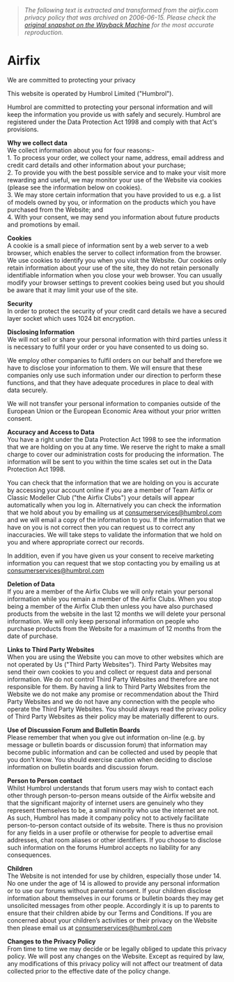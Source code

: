 > *The following text is extracted and transformed from the airfix.com privacy policy that was archived on 2006-06-15. Please check the [original snapshot on the Wayback Machine](https://web.archive.org/web/20060615212032id_/http%3A//airfix.com/cs/privacy.aspx) for the most accurate reproduction.*

# Airfix

We are committed to protecting your privacy

This website is operated by Humbrol Limited ("Humbrol").

Humbrol are committed to protecting your personal information and will keep the information you provide us with safely and securely. Humbrol are registered under the Data Protection Act 1998 and comply with that Act's provisions.

**Why we collect data**  
We collect information about you for four reasons:-  
1\. To process your order, we collect your name, address, email address and credit card details and other information about your purchase;   
2\. To provide you with the best possible service and to make your visit more rewarding and useful, we may monitor your use of the Website via cookies (please see the information below on cookies).   
3\. We may store certain information that you have provided to us e.g. a list of models owned by you, or information on the products which you have purchased from the Website; and   
4\. With your consent, we may send you information about future products and promotions by email. 

**Cookies**  
A cookie is a small piece of information sent by a web server to a web browser, which enables the server to collect information from the browser. We use cookies to identify you when you visit the Website. Our cookies only retain information about your use of the site, they do not retain personally identifiable information when you close your web browser. You can usually modify your browser settings to prevent cookies being used but you should be aware that it may limit your use of the site.

**Security**  
In order to protect the security of your credit card details we have a secured layer socket which uses 1024 bit encryption.

**Disclosing Information**  
We will not sell or share your personal information with third parties unless it is necessary to fulfil your order or you have consented to us doing so.

We employ other companies to fulfil orders on our behalf and therefore we have to disclose your information to them. We will ensure that these companies only use such information under our direction to perform these functions, and that they have adequate procedures in place to deal with data securely.

We will not transfer your personal information to companies outside of the European Union or the European Economic Area without your prior written consent.

**Accuracy and Access to Data**  
You have a right under the Data Protection Act 1998 to see the information that we are holding on you at any time. We reserve the right to make a small charge to cover our administration costs for producing the information. The information will be sent to you within the time scales set out in the Data Protection Act 1998. 

You can check that the information that we are holding on you is accurate by accessing your account online if you are a member of Team Airfix or Classic Modeller Club ("the Airfix Clubs") your details will appear automatically when you log in. Alternatively you can check the information that we hold about you by emailing us at consumerservices@humbrol.com and we will email a copy of the information to you. If the information that we have on you is not correct then you can request us to correct any inaccuracies. We will take steps to validate the information that we hold on you and where appropriate correct our records.

In addition, even if you have given us your consent to receive marketing information you can request that we stop contacting you by emailing us at [ consumerservices@humbrol.com](mailto:consumerservices@humbrol.com?subject=Consumer%20Services%20enquiry)

**Deletion of Data**  
If you are a member of the Airfix Clubs we will only retain your personal information while you remain a member of the Airfix Clubs. When you stop being a member of the Airfix Club then unless you have also purchased products from the website in the last 12 months we will delete your personal information. We will only keep personal information on people who purchase products from the Website for a maximum of 12 months from the date of purchase.

**Links to Third Party Websites**  
When you are using the Website you can move to other websites which are not operated by Us ("Third Party Websites"). Third Party Websites may send their own cookies to you and collect or request data and personal information. We do not control Third Party Websites and therefore are not responsible for them. By having a link to Third Party Websites from the Website we do not make any promise or recommendation about the Third Party Websites and we do not have any connection with the people who operate the Third Party Websites. You should always read the privacy policy of Third Party Websites as their policy may be materially different to ours.

**Use of Discussion Forum and Bulletin Boards**  
Please remember that when you give out information on-line (e.g. by message or bulletin boards or discussion forum) that information may become public information and can be collected and used by people that you don't know. You should exercise caution when deciding to disclose information on bulletin boards and discussion forum.

**Person to Person contact**  
Whilst Humbrol understands that forum users may wish to contact each other through person-to-person means outside of the Airfix website and that the significant majority of internet users are genuinely who they represent themselves to be, a small minority who use the internet are not. As such, Humbrol has made it company policy not to actively facilitate person-to-person contact outside of its website. There is thus no provision for any fields in a user profile or otherwise for people to advertise email addresses, chat room aliases or other identifiers. If you choose to disclose such information on the forums Humbrol accepts no liability for any consequences.

**Children**  
The Website is not intended for use by children, especially those under 14. No one under the age of 14 is allowed to provide any personal information or to use our forums without parental consent. If your children disclose information about themselves in our forums or bulletin boards they may get unsolicited messages from other people. Accordingly it is up to parents to ensure that their children abide by our Terms and Conditions. If you are concerned about your children’s activities or their privacy on the Website then please email us at [ consumerservices@humbrol.com](mailto:consumerservices@humbrol.com?subject=Consumer%20Services%20enquiry)

**Changes to the Privacy Policy**  
From time to time we may decide or be legally obliged to update this privacy policy. We will post any changes on the Website. Except as required by law, any modifications of this privacy policy will not affect our treatment of data collected prior to the effective date of the policy change.  

